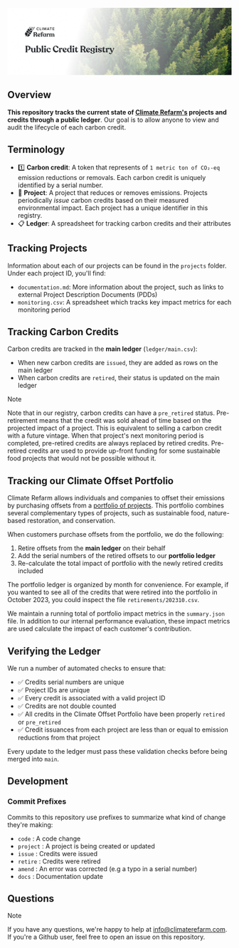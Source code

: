 ![Banner image](/docs/banner.jpg)

## Overview

**This repository tracks the current state of [Climate Refarm's](https://www.climaterefarm.com) projects and credits through a public ledger**. Our goal is to allow anyone to view and audit the lifecycle of each carbon credit.

## Terminology
- :one: **Carbon credit**: A token that represents of `1 metric ton of CO₂-eq` emission reductions or removals. Each carbon credit is uniquely identified by a serial number.
- :evergreen_tree: **Project**: A project that reduces or removes emissions. Projects periodically *issue* carbon credits based on their measured environmental impact. Each project has a unique identifier in this registry.
- :clipboard: **Ledger**: A spreadsheet for tracking carbon credits and their attributes

## Tracking Projects

Information about each of our projects can be found in the `projects` folder. Under each project ID, you'll find:
- `documentation.md`: More information about the project, such as links to external Project Description Documents (PDDs)
- `monitoring.csv`: A spreadsheet which tracks key impact metrics for each monitoring period

## Tracking Carbon Credits

Carbon credits are tracked in the **main ledger** (`ledger/main.csv`):
- When new carbon credits are `issued`, they are added as rows on the main ledger
- When carbon credits are `retired`, their status is updated on the main ledger

> [!NOTE]
> Note that in our registry, carbon credits can have a `pre_retired` status. Pre-retirement means that the credit was sold ahead of time based on the projected impact of a project. This is equivalent to selling a carbon credit with a future vintage. When that project's next monitoring period is completed, pre-retired credits are always replaced by retired credits. Pre-retired credits are used to provide up-front funding for some sustainable food projects that would not be possible without it.

## Tracking our Climate Offset Portfolio

Climate Refarm allows individuals and companies to offset their emissions by purchasing offsets from a [portfolio of projects](https://www.climaterefarm.com/our-approach). This portfolio combines several complementary types of projects, such as sustainable food, nature-based restoration, and conservation.

When customers purchase offsets from the portfolio, we do the following:
1. Retire offsets from the **main ledger** on their behalf
2. Add the serial numbers of the retired offsets to our **portfolio ledger**
3. Re-calculate the total impact of portfolio with the newly retired credits included

The portfolio ledger is organized by month for convenience. For example, if you wanted to see all of the credits that were retired into the portfolio in October 2023, you could inspect the file `retirements/202310.csv`.

We maintain a running total of portfolio impact metrics in the `summary.json` file. In addition to our internal performance evaluation, these impact metrics are used calculate the impact of each customer's contribution.

## Verifying the Ledger

We run a number of automated checks to ensure that:
- :white_check_mark: Credits serial numbers are unique
- :white_check_mark: Project IDs are unique
- :white_check_mark: Every credit is associated with a valid project ID
- :white_check_mark: Credits are not double counted
- :white_check_mark: All credits in the Climate Offset Portfolio have been properly `retired` or `pre_retired`
- :white_check_mark: Credit issuances from each project are less than or equal to emission reductions from that project

Every update to the ledger must pass these validation checks before being merged into `main`.

## Development

### Commit Prefixes

Commits to this repository use prefixes to summarize what kind of change they're making:
- `code` : A code change
- `project` : A project is being created or updated
- `issue` : Credits were issued
- `retire` : Credits were retired
- `amend` : An error was corrected (e.g a typo in a serial number)
- `docs` : Documentation update

## Questions

> [!NOTE]
> If you have any questions, we're happy to help at [info@climaterefarm.com](mailto:info@climaterefarm.com). If you're a Github user, feel free to open an issue on this repository.
